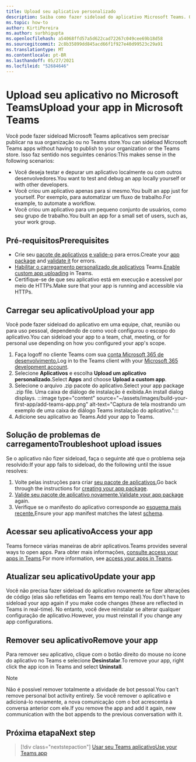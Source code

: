 ```yaml
---
title: Upload seu aplicativo personalizado
description: Saiba como fazer sideload do aplicativo Microsoft Teams. O sideload é comum ao testar e depurar um aplicativo durante o desenvolvimento.
ms.topic: how-to
author: KirtiPereira
ms.author: surbhigupta
ms.openlocfilehash: a54068ffd57a5d622cad72267c049cee69b18d58
ms.sourcegitcommit: 2c8b35899dd845acd66f1f927e40d99523c29a91
ms.translationtype: MT
ms.contentlocale: pt-BR
ms.lasthandoff: 05/27/2021
ms.locfileid: "52684646"
---
```

# <a name="upload-your-app-in-microsoft-teams"></a><span data-ttu-id="44505-104">Upload seu aplicativo no Microsoft Teams</span><span class="sxs-lookup"><span data-stu-id="44505-104">Upload your app in Microsoft Teams</span></span>

<span data-ttu-id="44505-105">Você pode fazer sideload Microsoft Teams aplicativos sem precisar publicar na sua organização ou no Teams store.</span><span class="sxs-lookup"><span data-stu-id="44505-105">You can sideload Microsoft Teams apps without having to publish to your organization or the Teams store.</span></span> <span data-ttu-id="44505-106">Isso faz sentido nos seguintes cenários:</span><span class="sxs-lookup"><span data-stu-id="44505-106">This makes sense in the following scenarios:</span></span>

* <span data-ttu-id="44505-107">Você deseja testar e depurar um aplicativo localmente ou com outros desenvolvedores.</span><span class="sxs-lookup"><span data-stu-id="44505-107">You want to test and debug an app locally yourself or with other developers.</span></span>
* <span data-ttu-id="44505-108">Você criou um aplicativo apenas para si mesmo.</span><span class="sxs-lookup"><span data-stu-id="44505-108">You built an app just for yourself.</span></span> <span data-ttu-id="44505-109">Por exemplo, para automatizar um fluxo de trabalho.</span><span class="sxs-lookup"><span data-stu-id="44505-109">For example, to automate a workflow.</span></span>
* <span data-ttu-id="44505-110">Você criou um aplicativo para um pequeno conjunto de usuários, como seu grupo de trabalho.</span><span class="sxs-lookup"><span data-stu-id="44505-110">You built an app for a small set of users, such as, your work group.</span></span>

## <a name="prerequisites"></a><span data-ttu-id="44505-111">Pré-requisitos</span><span class="sxs-lookup"><span data-stu-id="44505-111">Prerequisites</span></span>

* <span data-ttu-id="44505-112">Crie seu [pacote de aplicativos](~/concepts/build-and-test/apps-package.md) [e valide-o](https://dev.teams.microsoft.com/appvalidation.html) para erros.</span><span class="sxs-lookup"><span data-stu-id="44505-112">Create your [app package](~/concepts/build-and-test/apps-package.md) and [validate it](https://dev.teams.microsoft.com/appvalidation.html) for errors.</span></span>
* <span data-ttu-id="44505-113">[Habilitar o carregamento personalizado de aplicativos](~/concepts/build-and-test/prepare-your-o365-tenant.md#enable-custom-teams-apps-and-turn-on-custom-app-uploading) Teams.</span><span class="sxs-lookup"><span data-stu-id="44505-113">[Enable custom app uploading](~/concepts/build-and-test/prepare-your-o365-tenant.md#enable-custom-teams-apps-and-turn-on-custom-app-uploading) in Teams.</span></span>
* <span data-ttu-id="44505-114">Certifique-se de que seu aplicativo está em execução e acessível por meio de HTTPs.</span><span class="sxs-lookup"><span data-stu-id="44505-114">Make sure that your app is running and accessible via HTTPs.</span></span>

## <a name="upload-your-app"></a><span data-ttu-id="44505-115">Carregar seu aplicativo</span><span class="sxs-lookup"><span data-stu-id="44505-115">Upload your app</span></span>

<span data-ttu-id="44505-116">Você pode fazer sideload do aplicativo em uma equipe, chat, reunião ou para uso pessoal, dependendo de como você configurou o escopo do aplicativo.</span><span class="sxs-lookup"><span data-stu-id="44505-116">You can sideload your app to a team, chat, meeting, or for personal use depending on how you configured your app's scope.</span></span>

1. <span data-ttu-id="44505-117">Faça logoff no cliente Teams com sua [conta Microsoft 365 de desenvolvimento.](~/build-your-first-app/build-and-run.md#prerequisites)</span><span class="sxs-lookup"><span data-stu-id="44505-117">Log in to the Teams client with your [Microsoft 365 development account](~/build-your-first-app/build-and-run.md#prerequisites).</span></span>
1. <span data-ttu-id="44505-118">Selecione **Aplicativos** e escolha **Upload um aplicativo personalizado.**</span><span class="sxs-lookup"><span data-stu-id="44505-118">Select **Apps** and choose **Upload a custom app**.</span></span>
1. <span data-ttu-id="44505-119">Selecione o arquivo .zip pacote do aplicativo.</span><span class="sxs-lookup"><span data-stu-id="44505-119">Select your app package .zip file.</span></span> <span data-ttu-id="44505-120">Uma caixa de diálogo de instalação é exibida.</span><span class="sxs-lookup"><span data-stu-id="44505-120">An install dialog displays.</span></span>
:::image type="content" source="~/assets/images/build-your-first-app/add-teams-app.png" alt-text="Captura de tela mostrando um exemplo de uma caixa de diálogo Teams instalação do aplicativo.":::
1. <span data-ttu-id="44505-122">Adicione seu aplicativo ao Teams.</span><span class="sxs-lookup"><span data-stu-id="44505-122">Add your app to Teams.</span></span>

## <a name="troubleshoot-upload-issues"></a><span data-ttu-id="44505-123">Solução de problemas de carregamento</span><span class="sxs-lookup"><span data-stu-id="44505-123">Troubleshoot upload issues</span></span>

<span data-ttu-id="44505-124">Se o aplicativo não fizer sideload, faça o seguinte até que o problema seja resolvido:</span><span class="sxs-lookup"><span data-stu-id="44505-124">If your app fails to sideload, do the following until the issue resolves:</span></span>

1. <span data-ttu-id="44505-125">Volte pelas instruções para criar [seu pacote de aplicativos.](../../concepts/build-and-test/apps-package.md)</span><span class="sxs-lookup"><span data-stu-id="44505-125">Go back through the instructions for [creating your app package](../../concepts/build-and-test/apps-package.md).</span></span>
1. <span data-ttu-id="44505-126">[Valide seu pacote de aplicativo novamente.](https://dev.teams.microsoft.com/appvalidation.html)</span><span class="sxs-lookup"><span data-stu-id="44505-126">[Validate your app package](https://dev.teams.microsoft.com/appvalidation.html) again.</span></span>
1. <span data-ttu-id="44505-127">Verifique se o manifesto do aplicativo corresponde ao [esquema mais recente.](../../resources/schema/manifest-schema.md)</span><span class="sxs-lookup"><span data-stu-id="44505-127">Ensure your app manifest matches the latest [schema](../../resources/schema/manifest-schema.md).</span></span>

## <a name="access-your-app"></a><span data-ttu-id="44505-128">Acessar seu aplicativo</span><span class="sxs-lookup"><span data-stu-id="44505-128">Access your app</span></span>

<span data-ttu-id="44505-129">Teams fornece várias maneiras de abrir aplicativos.</span><span class="sxs-lookup"><span data-stu-id="44505-129">Teams provides several ways to open apps.</span></span> <span data-ttu-id="44505-130">Para obter mais informações, [consulte access your apps in Teams](https://support.microsoft.com/office/access-your-apps-in-teams-0758cb09-9e85-40e7-a974-51df7734646a).</span><span class="sxs-lookup"><span data-stu-id="44505-130">For more information, see [access your apps in Teams](https://support.microsoft.com/office/access-your-apps-in-teams-0758cb09-9e85-40e7-a974-51df7734646a).</span></span>

## <a name="update-your-app"></a><span data-ttu-id="44505-131">Atualizar seu aplicativo</span><span class="sxs-lookup"><span data-stu-id="44505-131">Update your app</span></span>

<span data-ttu-id="44505-132">Você não precisa fazer sideload do aplicativo novamente se fizer alterações de código (elas são refletidas em Teams em tempo real).</span><span class="sxs-lookup"><span data-stu-id="44505-132">You don't have to sideload your app again if you make code changes (these are reflected in Teams in real-time).</span></span> <span data-ttu-id="44505-133">No entanto, você deve reinstalar se alterar qualquer configuração de aplicativo.</span><span class="sxs-lookup"><span data-stu-id="44505-133">However, you must reinstall if you change any app configurations.</span></span>

## <a name="remove-your-app"></a><span data-ttu-id="44505-134">Remover seu aplicativo</span><span class="sxs-lookup"><span data-stu-id="44505-134">Remove your app</span></span>

<span data-ttu-id="44505-135">Para remover seu aplicativo, clique com o botão direito do mouse no ícone do aplicativo no Teams e selecione **Desinstalar**.</span><span class="sxs-lookup"><span data-stu-id="44505-135">To remove your app, right click the app icon in Teams and select **Uninstall**.</span></span>

> [!NOTE]
> <span data-ttu-id="44505-136">Não é possível remover totalmente a atividade de bot pessoal.</span><span class="sxs-lookup"><span data-stu-id="44505-136">You can't remove personal bot activity entirely.</span></span> <span data-ttu-id="44505-137">Se você remover o aplicativo e adicioná-lo novamente, a nova comunicação com o bot acrescenta à conversa anterior com ele.</span><span class="sxs-lookup"><span data-stu-id="44505-137">If you remove the app and add it again, new communication with the bot appends to the previous conversation with it.</span></span>

## <a name="next-step"></a><span data-ttu-id="44505-138">Próxima etapa</span><span class="sxs-lookup"><span data-stu-id="44505-138">Next step</span></span>

> [!div class="nextstepaction"]
> [<span data-ttu-id="44505-139">Usar seu Teams aplicativo</span><span class="sxs-lookup"><span data-stu-id="44505-139">Use your Teams app</span></span>](https://support.microsoft.com/office/apps-and-services-cc1fba57-9900-4634-8306-2360a40c665b?ui=en-us&rs=en-us&ad=us)
